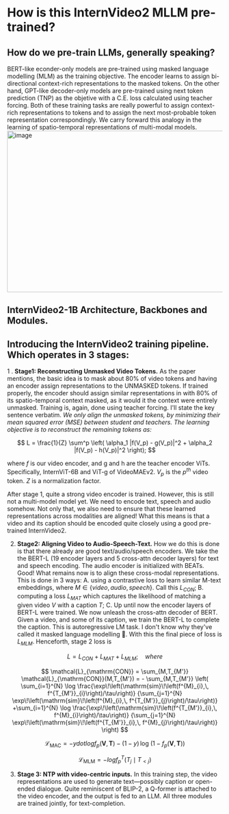 # How is this InternVideo2 MLLM pre-trained?

## How do we pre-train LLMs, generally speaking?
BERT-like econder-only models are pre-trained using masked language modelling (MLM) as the training objective. The encoder learns to assign bi-directional context-rich representations to the masked tokens. On the other hand, GPT-like decoder-only models are pre-trained using next token prediction (TNP) as the objetive with a C.E. loss calculated using teacher forcing. Both of these training tasks are really powerful to assign context-rich representations to tokens and to assign the next most-probable token representation correspondingly. We carry forward this analogy in the learning of spatio-temporal representations of multi-modal models. <br />
<img width="1305" height="377" alt="image" src="https://github.com/user-attachments/assets/65479e7c-721a-4154-8eb8-75f8e765e4f0" />


## InternVideo2-1B Architecture, Backbones and Modules.





## Introducing the InternVideo2 training pipeline. Which operates in 3 stages:

1 . **Stage1: Reconstructing Unmasked Video Tokens.** As the paper mentions, the basic idea is to mask about 80% of video tokens and having an encoder assign representations to the UNMASKED tokens. If trained properly, the encoder should assign similar representations in with 80% of its spatio-temporal context masked, as it would it the context were entirely unmasked. Training is, again, done using teacher forcing. I'll state the key sentence verbatim. _We only align the unmasked tokens, by minimizing their mean squared error (MSE) between student and teachers. The learning objective is to reconstruct the remaining tokens as:_

$$
L = \frac{1}{Z} \sum^p \left( \alpha_1 |f(V_p) - g(V_p)|^2 + \alpha_2 |f(V_p) - h(V_p)|^2 \right);
$$

where $f$ is our video encoder, and g and h are the teacher encoder ViTs. Specifically, InternViT-6B and ViT-g of VideoMAEv2. $V_p$ is the $p^{th}$ video token. $Z$ is a normalization factor. 

After stage 1, quite a strong video encoder is trained. However, this is still not a multi-model model yet. We need to encode text, speech and audio somehow. Not only that, we also need to ensure that these learned representations across modalities are aligned! What this means is that a video and its caption should be encoded quite closely using a good pre-trained InternVideo2.

2. **Stage2: Aligning Video to Audio-Speech-Text.** How we do this is done is that there already are good text/audio/speech encoders. We take the the BERT-L (19 encoder layers and 5 cross-attn decoder layers) for text and speech encoding. The audio encoder is initialized with BEATs. Good! What remains now is to align these cross-modal representations. This is done in 3 ways: A. using a contrastive loss to learn similar M-text embeddings, where $M\in\{video, audio, speech\}$. Call this $L_{CON}$; B. computing a loss $L_{MAT}$ which captures the likelihood of matching a given video $V$ with a caption $T$; C. Up until now the encoder layers of BERT-L were trained. We now unleash the cross-attn decoder of BERT. Given a video, and some of its caption, we train the BERT-L to complete the caption. This is autoregressive LM task. I don't know why they've called it masked language modelling 🤷. With this the final piece of loss is $L_{MLM}$. Henceforth, stage 2 loss is

$$
L = L_{CON} + L_{MAT} + L_{MLM}; \quad where
$$

$$
\mathcal{L}_{\mathrm{CON}}
= \sum_{M,T_{M'}} \mathcal{L}_{\mathrm{CON}}(M,T_{M'})
= - \sum_{M,T_{M'}} \left(
\sum_{i=1}^{N} \log
\frac{\exp\!\left(\mathrm{sim}\!\left(f^{M}_{i},\, f^{T_{M'}}_{i}\right)/\tau\right)}
{\sum_{j=1}^{N} \exp\!\left(\mathrm{sim}\!\left(f^{M}_{i},\, f^{T_{M'}}_{j}\right)/\tau\right)}
+\sum_{i=1}^{N} \log
\frac{\exp\!\left(\mathrm{sim}\!\left(f^{T_{M'}}_{i},\, f^{M}_{i}\right)/\tau\right)}
{\sum_{j=1}^{N} \exp\!\left(\mathrm{sim}\!\left(f^{T_{M'}}_{i},\, f^{M}_{j}\right)/\tau\right)}
\right)
$$

$$
\mathcal{L}_{\mathrm{MAC}} = -y dot log f_p(\mathbf{V},\mathbf{T}) - (1-y)\,\log\!\big(1 - f_p(\mathbf{V},\mathbf{T})\big)
$$

$$
\mathcal{L}_{\mathrm{MLM}} = -logf^{T}_{p}\left(T_j \mid T_{<j}\right)
$$


3. **Stage 3: NTP with video-centric inputs.** In this training step, the video representations are used to generate text—possibly caption or open-ended dialogue. Quite reminiscent of BLIP-2, a Q-former is attached to the video encoder, and the output is fed to an LLM. All three modules are trained jointly, for text-completion. 

